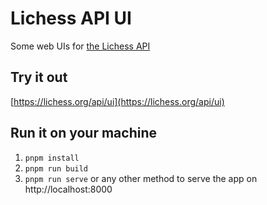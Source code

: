 # Lichess API UI

Some web UIs for [the Lichess API](https://lichess.org/api)

## Try it out

[https://lichess.org/api/ui](https://lichess.org/api/ui)

## Run it on your machine

1. `pnpm install`
1. `pnpm run build`
1. `pnpm run serve` or any other method to serve the app on http://localhost:8000
